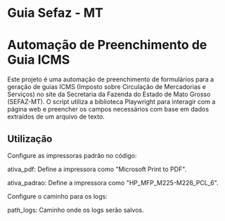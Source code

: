 # Guia Sefaz - MT

 # Automação de Preenchimento de Guia ICMS

Este projeto é uma automação de preenchimento de formulários para a geração de guias ICMS (Imposto sobre Circulação de Mercadorias e Serviços) no site da Secretaria da Fazenda do Estado de Mato Grosso (SEFAZ-MT). O script utiliza a biblioteca Playwright para interagir com a página web e preencher os campos necessários com base em dados extraídos de um arquivo de texto.


## Utilização
Configure as impressoras padrão no código:

ativa_pdf: Define a impressora como "Microsoft Print to PDF".

ativa_padrao: Define a impressora como "HP_MFP_M225-M226_PCL_6".

Configure o caminho para os logs:

path_logs: Caminho onde os logs serão salvos.
  

